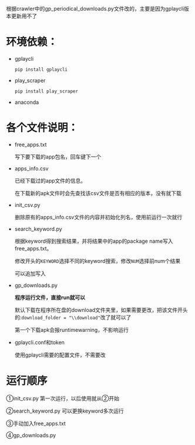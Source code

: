 

根据crawler中的gp_periodical_downloads.py文件改的，主要是因为gplaycli版本更新用不了



# 环境依赖：

* gplaycli

  `pip install gplaycli`
* play_scraper

  `pip install play_scraper`

* anaconda

# 各个文件说明：

* free_apps.txt

  写下要下载的app包名，回车键下一个

* apps_info.csv

  已经下载过的app文件的信息。

  在下载新的apk文件时会先查找该csv文件是否有相应的版本，没有就下载

* init_csv.py

  删除原有的apps_info.csv文件的内容并初始化列名，使用前运行一次就行

* search_keyword.py

  根据keyword得到搜索结果，并将结果中的app的package name写入free_apps.txt。

  修改开头的`KEYWORD`选择不同的keyword搜索，修改`NUM`选择前num个结果

  可以追加写入

* gp_downloads.py

  **程序运行文件，直接run就可以**

  默认下载在程序所在盘的download文件夹里，如果需要更改，把该文件开头的:`download_folder = "\\download"`改了就可以了

  第一个下载apk会报runtimewarning，不影响运行

* gplaycli.conf和token

  使用gplaycli需要的配置文件，不需要改

# 运行顺序

①init_csv.py 第一次运行，以后使用就从②开始

②search_keyword.py 可以更换keyword多次运行

③手动加入free_apps.txt

④gp_downloads.py





 


